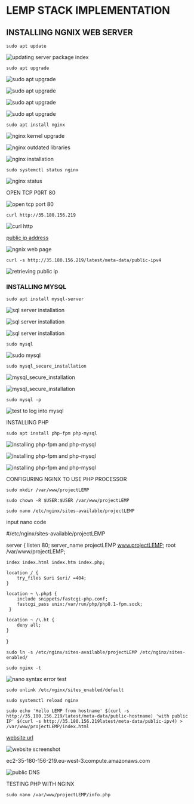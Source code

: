 # LEMP STACK IMPLEMENTATION

## INSTALLING NGNIX WEB SERVER

`sudo apt update`

![updating server package index]()

`sudo apt upgrade`

![sudo apt upgrade](./images/NGINX_images/pending_kernel_upgrade.PNG)

![sudo apt upgrade](./images/NGINX_images/outdated_libraries.PNG)

![sudo apt upgrade](./images/NGINX_images/sudo_apt_upgrade_page1.PNG)

![sudo apt upgrade](./images/NGINX_images/sudo_apt_upgrade_page2.PNG)

`sudo apt install nginx`

![nginx kernel upgrade](./images/NGINX_images/nginx_kernel_upgrade.PNG)

![nginx outdated libraries](./images/NGINX_images/nginx_oudated_libraries.PNG)

![nginx installation](./images/NGINX_images/sudo_apt_install_nginx.PNG)

`sudo systemctl status nginx`

![nginx status](./images/NGINX_images/nginx_status.PNG)

OPEN TCP P0RT 80

![open tcp port 80](./images/NGINX_images/tcp_port_80.PNG)

`curl http://35.180.156.219`

![curl http](./images/NGINX_images/curl_http.PNG)

[public ip address](http://35.180.156.219)

![ngnix web page](./images/NGINX_images/ngnix_web_page.PNG)

`curl -s http://35.180.156.219/latest/meta-data/public-ipv4`

![retrieving public ip](./images/NGINX_images/public_ip_retrieve.PNG)

### INSTALLING MYSQL

`sudo apt install mysql-server`

![sql server installation](./images/mysql_installation/mysql_kernel_upgrade.PNG)

![sql server installation](./images/mysql_installation/mysql_outdated_libraries.PNG)

![sql server installation](./images/mysql_installation/mysql_server_installation.PNG)

`sudo mysql`

![sudo mysql](./images/mysql_installation/sudo_mysql.PNG)

`sudo mysql_secure_installation`

![mysql_secure_installation](./images/mysql_installation/msql_secure_installation_page1.PNG)

![mysql_secure_installation](./images/mysql_installation/mysql_secure_installation_page2.PNG)

`sudo mysql -p`

![test to log into mysql](./images/mysql_installation/mysql_login_test.PNG)

INSTALLING PHP

`sudo apt install php-fpm php-mysql`

![installing php-fpm and php-mysql](./images/php_installation/pending_kernel_upgrade.PNG)

![installing php-fpm and php-mysql](./images/php_installation/outdated_libraries.PNG)

![installing php-fpm and php-mysql](./images/php_installation/php_fph-php_mysql_installation.PNG)

CONFIGURING NGINX TO USE PHP PROCESSOR

`sudo mkdir /var/www/projectLEMP`

`sudo chown -R $USER:$USER /var/www/projectLEMP`

`sudo nano /etc/nginx/sites-available/projectLEMP`

input nano code

#/etc/nginx/sites-available/projectLEMP

server {
    listen 80;
    server_name projectLEMP www.projectLEMP;
    root /var/www/projectLEMP;

    index index.html index.htm index.php;

    location / {
        try_files $uri $uri/ =404;
    }

    location ~ \.php$ {
        include snippets/fastcgi-php.conf;
        fastcgi_pass unix:/var/run/php/php8.1-fpm.sock;
     }

    location ~ /\.ht {
        deny all;
    }

}

`sudo ln -s /etc/nginx/sites-available/projectLEMP /etc/nginx/sites-enabled/`

`sudo nginx -t`

![nano syntax error test](./images/configuring_nginx_4_php_processor/nano_syntax_error_test.PNG)

`sudo unlink /etc/nginx/sites_enabled/default`

`sudo systemctl reload nginx`

`sudo echo 'Hello LEMP from hostname' $(curl -s http://35.180.156.219/latest/meta-data/public-hostname) 'with public IP' $(curl -s http://35.180.156.219latest/meta-data/public-ipv4) > /var/www/projectLEMP/index.html`

[website url](http://35.180.156.219/)

![website screenshot](./images/configuring_nginx_4_php_processor/website_screenshot.PNG)

ec2-35-180-156-219.eu-west-3.compute.amazonaws.com

![public DNS](./images/configuring_nginx_4_php_processor/public_DNS.PNG)

TESTING PHP WITH NGINX

`sudo nano /var/www/projectLEMP/info.php`

<?php
phpinfo();

![nano php code insertion](./images/testing_php_with_nginx/php_script_on_nano_editor.PNG)

[ip/info.php](http://35.180.156.219/info.php)

![browser screensot after inserting test php file](./images/testing_php_with_nginx/browser_page_php_script.PNG)

`sudo rm /var/www/projectLEMP/info.php`

![removing info.php file](./images/testing_php_with_nginx/removed_info.php_file.PNG)

RETRIEVING DATA FROM MYSQL DATABASE WITH PHP

`sudo mysql -p`

![logging into mysql database](./images/retrieving_data_from_mysqlDatabase_using_php/logging_into_mysql_database.PNG)

` 'create database example_database;`

![creating database named example_database](./images/retrieving_data_from_mysqlDatabase_using_php/example_database_creation.PNG)

`show databases;`

![show databases command](./images/retrieving_data_from_mysqlDatabase_using_php/show_databases_command.PNG)


`CREATE USER example_user @ IDENTIFIED WITH mysql_native_password BY 'HappyKonga@802';`

![creating user named example_user](./images/retrieving_data_from_mysqlDatabase_using_php/created_user_named_example_user.PNG)

`GRANT ALL ON example_database.* TO example_user @;`

1[granting permissions to created used named example_user](./images/retrieving_data_from_mysqlDatabase_using_php/granting_permissions_to_example_user.PNG)

`exit`

![exiting mysql](./images/retrieving_data_from_mysqlDatabase_using_php/exiting_mysql.PNG)

`mysql -u example_user -p`

![example_user login](./images/retrieving_data_from_mysqlDatabase_using_php/example_user_login.PNG)



